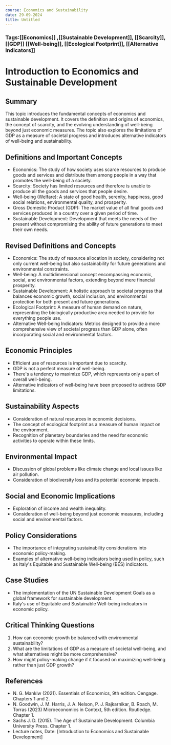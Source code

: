 ```yaml
---
course: Economics and Sustainability
date: 29-09-2024
title: Untitled
---
```

### Tags:[[Economics]] ,[[Sustainable Development]], [[Scarcity]], [[GDP]] [[Well-being]], [[Ecological Footprint]], [[Alternative Indicators]]
# Introduction to Economics and Sustainable Development
## Summary

This topic introduces the fundamental concepts of economics and sustainable development. It covers the definition and origins of economics, the concept of scarcity, and the evolving understanding of well-being beyond just economic measures. The topic also explores the limitations of GDP as a measure of societal progress and introduces alternative indicators of well-being and sustainability.

## Definitions and Important Concepts

- Economics: The study of how society uses scarce resources to produce goods and services and distribute them among people in a way that promotes the well-being of a society.
- Scarcity: Society has limited resources and therefore is unable to produce all the goods and services that people desire.
- Well-being (Welfare): A state of good health, serenity, happiness, good social relations, environmental quality, and prosperity.
- Gross Domestic Product (GDP): The market value of all final goods and services produced in a country over a given period of time.
- Sustainable Development: Development that meets the needs of the present without compromising the ability of future generations to meet their own needs.

## Revised Definitions and Concepts

- Economics: The study of resource allocation in society, considering not only current well-being but also sustainability for future generations and environmental constraints.
- Well-being: A multidimensional concept encompassing economic, social, and environmental factors, extending beyond mere financial prosperity.
- Sustainable Development: A holistic approach to societal progress that balances economic growth, social inclusion, and environmental protection for both present and future generations.
- Ecological Footprint: A measure of human demand on nature, representing the biologically productive area needed to provide for everything people use.
- Alternative Well-being Indicators: Metrics designed to provide a more comprehensive view of societal progress than GDP alone, often incorporating social and environmental factors.

## Economic Principles

- Efficient use of resources is important due to scarcity.
- GDP is not a perfect measure of well-being.
- There's a tendency to maximize GDP, which represents only a part of overall well-being.
- Alternative indicators of well-being have been proposed to address GDP limitations.

## Sustainability Aspects

- Consideration of natural resources in economic decisions.
- The concept of ecological footprint as a measure of human impact on the environment.
- Recognition of planetary boundaries and the need for economic activities to operate within these limits.

## Environmental Impact

- Discussion of global problems like climate change and local issues like air pollution.
- Consideration of biodiversity loss and its potential economic impacts.

## Social and Economic Implications

- Exploration of income and wealth inequality.
- Consideration of well-being beyond just economic measures, including social and environmental factors.

## Policy Considerations

- The importance of integrating sustainability considerations into economic policy-making.
- Examples of alternative well-being indicators being used in policy, such as Italy's Equitable and Sustainable Well-being (BES) indicators.

## Case Studies

- The implementation of the UN Sustainable Development Goals as a global framework for sustainable development.
- Italy's use of Equitable and Sustainable Well-being indicators in economic policy.

## Critical Thinking Questions

1. How can economic growth be balanced with environmental sustainability?
2. What are the limitations of GDP as a measure of societal well-being, and what alternatives might be more comprehensive?
3. How might policy-making change if it focused on maximizing well-being rather than just GDP growth?

## References

- N. G. Mankiw (2021). Essentials of Economics, 9th edition. Cengage. Chapters 1 and 2.
- N. Goodwin, J. M. Harris, J. A. Nelson, P. J. Rajkarnikar, B. Roach, M. Torras (2023) Microeconomics in Context, 5th edition. Routledge. Chapter 1.
- Sachs J. D. (2015). The Age of Sustainable Development. Columbia University Press. Chapter 1.
- Lecture notes, Date: [Introduction to Economics and Sustainable Development]
